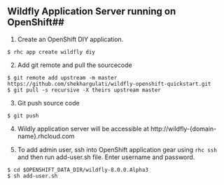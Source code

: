 ## Wildfly Application Server running on OpenShift##

1. Create an OpenShift DIY application.
```
$ rhc app create wildfly diy
```

2. Add git remote and pull the sourcecode
```
$ git remote add upstream -m master https://github.com/shekhargulati/wildfly-openshift-quickstart.git
$ git pull -s recursive -X theirs upstream master
```

3. Git push source code
```
$ git push
```

4. Wildly application server will be accessible at http://wildfly-{domain-name}.rhcloud.com

5. To add admin user, ssh into OpenShift application gear using <code>rhc ssh</code> and then run add-user.sh file. Enter username and password.
```
$ cd $OPENSHIFT_DATA_DIR/wildfly-8.0.0.Alpha3
$ sh add-user.sh
```
